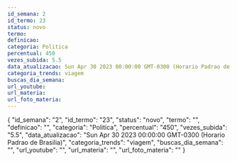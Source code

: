 ```yaml
---
id_semana: 2
id_termo: 23
status: novo
termo: 
definicao: 
categoria: Politica
percentual: 450
vezes_subida: 5.5
data_atualizacao: Sun Apr 30 2023 00:00:00 GMT-0300 (Horario Padrao de Brasilia)
categoria_trends: viagem
buscas_dia_semana: 
url_youtube: 
url_materia: 
url_foto_materia: 
---
```


{
  "id_semana": "2",
  "id_termo": "23",
  "status": "novo",
  "termo": "",
  "definicao": "",
  "categoria": "Politica",
  "percentual": "450",
  "vezes_subida": "5.5",
  "data_atualizacao": "Sun Apr 30 2023 00:00:00 GMT-0300 (Horario Padrao de Brasilia)",
  "categoria_trends": "viagem",
  "buscas_dia_semana": "",
  "url_youtube": "",
  "url_materia": "",
  "url_foto_materia": ""
}